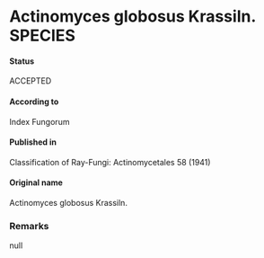 # Actinomyces globosus Krassiln. SPECIES

#### Status
ACCEPTED

#### According to
Index Fungorum

#### Published in
Classification of Ray-Fungi: Actinomycetales 58 (1941)

#### Original name
Actinomyces globosus Krassiln.

### Remarks
null